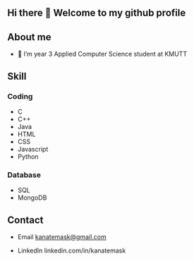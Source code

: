 ## Hi there 👋 Welcome to my github profile


## About me
- 🌱 I’m year 3 Applied Computer Science student at KMUTT


## Skill
### Coding
- C
- C++
- Java
- HTML
- CSS
- Javascript
- Python
### Database
- SQL
- MongoDB

## Contact

- Email kanatemask@gmail.com

- LinkedIn linkedin.com/in/kanatemask


<!--
**Clementine696/Clementine696** is a ✨ _special_ ✨ repository because its `README.md` (this file) appears on your GitHub profile.

Here are some ideas to get you started:

- 🔭 I’m currently working on ...
- 🌱 I’m currently learning ...
- 👯 I’m looking to collaborate on ...
- 🤔 I’m looking for help with ...
- 💬 Ask me about ...
- 📫 How to reach me: ...
- 😄 Pronouns: ...
- ⚡ Fun fact: ...
-->
